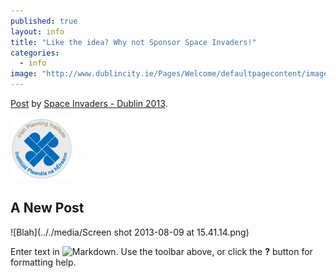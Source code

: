 ```yaml
---
published: true
layout: info
title: "Like the idea? Why not Sponsor Space Invaders!"
categories: 
  - info
image: "http://www.dublincity.ie/Pages/Welcome/defaultpagecontent/images/ShortLogo.png"
---
```



<div id="fb-root"></div> <script>(function(d, s, id) { var js, fjs = d.getElementsByTagName(s)[0]; if (d.getElementById(id)) return; js = d.createElement(s); js.id = id; js.src = "//connect.facebook.net/en_GB/all.js#xfbml=1"; fjs.parentNode.insertBefore(js, fjs); }(document, 'script', 'facebook-jssdk'));</script>
<div class="fb-post" data-href="https://www.facebook.com/spaceinvadersdublin2013/posts/507509859331447"><div class="fb-xfbml-parse-ignore"><a href="https://www.facebook.com/spaceinvadersdublin2013/posts/507509859331447">Post</a> by <a href="https://www.facebook.com/spaceinvadersdublin2013">Space Invaders - Dublin 2013</a>.</div></div>


![IPI](/_posts/info/IPI-logo.png)
## A New Post

![Blah](.././media/Screen shot 2013-08-09 at 15.41.14.png)


Enter text in ![Markdown](http://daringfireball.net/projects/markdown/). Use the toolbar above, or click the **?** button for formatting help.